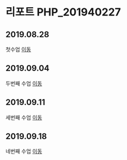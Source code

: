 # 리포트 PHP_201940227

## 2019.08.28
첫수업 [이동](./01)

## 2019.09.04
두번째 수업 [이동](./02/leacture_02)

## 2019.09.11
세번째 수업 [이동](./leacture_03)

## 2019.09.18
네번째 수업 [이동](./leacture_04)